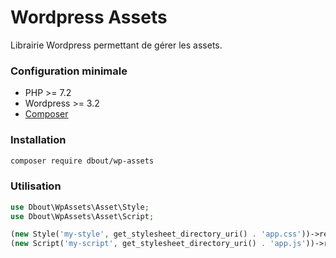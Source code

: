 # Wordpress Assets

Librairie Wordpress permettant de gérer les assets. 

### Configuration minimale

- PHP >= 7.2
- Wordpress >= 3.2
- [Composer](https://getcomposer.org/)

### Installation

```bash
composer require dbout/wp-assets
```

### Utilisation

```php
use Dbout\WpAssets\Asset\Style;
use Dbout\WpAssets\Asset\Script;

(new Style('my-style', get_stylesheet_directory_uri() . 'app.css'))->register();
(new Script('my-script', get_stylesheet_directory_uri() . 'app.js'))->register();
```